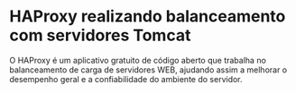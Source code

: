 # HAProxy realizando balanceamento com servidores Tomcat
O HAProxy é um aplicativo gratuito de código aberto que trabalha no balanceamento de carga de servidores WEB, ajudando assim a melhorar o desempenho geral e a confiabilidade do ambiente do servidor.